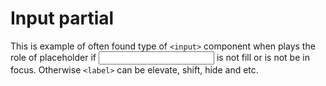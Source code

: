 # Input partial

This is example of often found type of `<input>` component when <label> plays the role of placeholder if <input> is not fill or is not be in focus. Otherwise `<label>` can be elevate, shift, hide and etc.

